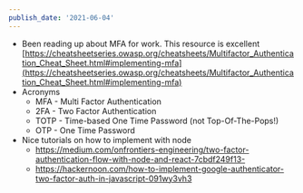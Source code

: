 ```yaml
---
publish_date: '2021-06-04'
---
```


- Been reading up about MFA for work. This resource is excellent [https://cheatsheetseries.owasp.org/cheatsheets/Multifactor_Authentication_Cheat_Sheet.html#implementing-mfa](https://cheatsheetseries.owasp.org/cheatsheets/Multifactor_Authentication_Cheat_Sheet.html#implementing-mfa)
- Acronyms
  - MFA - Multi Factor Authentication
  - 2FA - Two Factor Authentication
  - TOTP - Time-based One Time Password (not Top-Of-The-Pops!)
  - OTP - One Time Password
- Nice tutorials on how to implement with node
  - https://medium.com/onfrontiers-engineering/two-factor-authentication-flow-with-node-and-react-7cbdf249f13-
  - https://hackernoon.com/how-to-implement-google-authenticator-two-factor-auth-in-javascript-091wy3vh3

